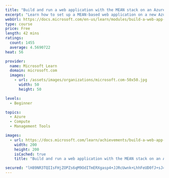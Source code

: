 ```yaml
---
title: "Build and run a web application with the MEAN stack on an Azure Linux virtual machine"
excerpt: "Learn how to set up a MEAN-based web application on a new Azure Linux virtual machine."
webUrl: https://docs.microsoft.com/en-us/learn/modules/build-a-web-app-with-mean-on-a-linux-vm/
type: course
price: Free
length: 42 mins
ratings:
  count: 1455
  average: 4.5690722
heat: 56

provider:
  name: Microsoft Learn
  domain: microsoft.com
  images:
    - url: /assets/images/organizations/microsoft.com-50x50.jpg
      width: 50
      height: 50

levels:
  - Beginner

topics:
  - Azure
  - Compute
  - Management Tools

images:
  - url: https://docs.microsoft.com/learn/achievements/build-a-web-app-with-mean-on-a-linux-vm-social.png
    width: 200
    height: 200
    isCached: true
    title: "Build and run a web application with the MEAN stack on an Azure Linux virtual machine"

secured: "lH89NR3TQIIsFHjZOPZs6qM9OdITmERXgasp4+JJRcUwnk+LhhFeUD0fJ+sJ4XAX5wxRXTprTGizCl4IWDJNfXXIJreBNvLncnvh13DIujpGEkC8TErF5iJy8ow3Ff1Mox0fAYJ9Eck27krdreaB/Nw8yvZqj3S1XWO5ox9tXB4EnqjESLPi2Tus2veZjqv8WhDL2INCaRi+Inc8LMsGfoJK+uR78PbmdMYx/BFCPt+GZ74tm6TnEc1G0XO3TmAk+JabPCP7Eo7+thw29ANI0WbEAbTVYjKh8pIZfsVd3ww8BIPNPmYbxj/Drq207+fcxVyRDlXHCor9f460DPIutlScr7o86Spny1S5ICD3cKBYRJgTdNismfk+lGBB6LkKHoh7sFth7J7VvWuKDb2dbw==;G0Dpf1/C5Ej+y9mw4LYbbQ=="
---
```


